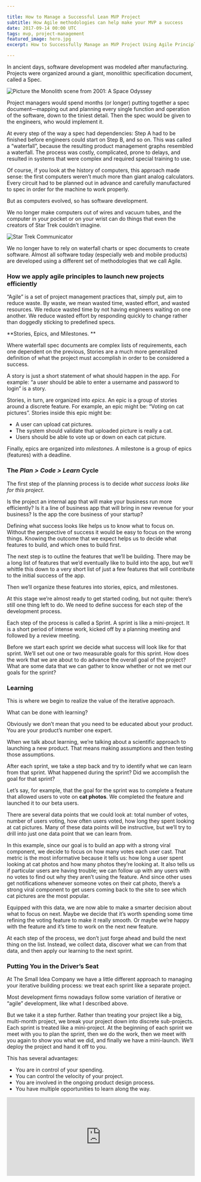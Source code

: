 ```yaml
---

title: How to Manage a Successful Lean MVP Project 
subtitle: How Agile methodologies can help make your MVP a success
date: 2017-09-14 00:00 UTC
tags: mvp, project-management
featured_image: hero.jpg
excerpt: How to Successfully Manage an MVP Project Using Agile Principles

---
```


In ancient days, software development was modeled after manufacturing. Projects were organized around a giant, monolithic specification document, called a Spec. 

![Picture the Monolith scene from 2001: A Space Odyssey](monolith.gif)

Project managers would spend months (or longer) putting together a spec document—mapping out and planning every single function and operation of the software, down to the tiniest detail. Then the spec would be given to the engineers, who would implement it. 

At every step of the way a spec had dependencies: Step A had to be finished before engineers could start on Step B, and so on. This was called a “waterfall”, because the resulting product management graphs resembled a waterfall. The process was costly, complicated, prone to delays, and resulted in systems that were complex and required special training to use. 

Of course, if you look at the history of computers, this approach made sense: the first computers weren’t much more than giant analog calculators. Every circuit had to be planned out in advance and carefully manufactured to spec in order for the machine to work properly. 

But as computers evolved, so has software development. 

We no longer make computers out of wires and vacuum tubes, and the computer in your pocket or on your wrist can do things that even the creators of Star Trek couldn’t imagine. 

![Star Trek Communicator](star-trek-communicator.jpg)

We no longer have to rely on waterfall charts or spec documents to create software. Almost all software today (especially web and mobile products) are developed using a different set of methodologies that we call Agile. 

### How we apply agile principles to launch new projects efficiently 

“Agile” is a set of project management practices that, simply put, aim to reduce waste. By waste, we mean wasted time, wasted effort, and wasted resources. We reduce wasted time by not having engineers waiting on one another. We reduce wasted effort by responding quickly to change rather than doggedly sticking to predefined specs. 

**Stories, Epics, and Milestones. **

Where waterfall spec documents are complex lists of requirements, each one dependent on the previous, Stories are a much more generalized definition of what the project must accomplish in order to be considered a success. 

A story is just a short statement of what should happen in the app. For example: “a user should be able to enter a username and password to login” is a story. 

Stories, in turn, are organized into _epics_. An epic is a group of stories around a discrete feature. For example, an epic might be: “Voting on cat pictures”. Stories inside this epic might be: 

- A user can upload cat pictures.
- The system should validate that uploaded picture is really a cat. 
- Users should be able to vote up or down on each cat picture. 

Finally, epics are organized into _milestones_. A milestone is a group of epics (features) with a deadline. 

### The _Plan \> Code \> Learn_ Cycle

The first step of the planning process is to decide _what success looks like for this project_. 

Is the project an internal app that will make your business run more efficiently? Is it a line of business app that will bring in new revenue for your business? Is the app the core business of your startup? 

Defining what success looks like helps us to know what to focus on. Without the perspective of success it would be easy to focus on the wrong things. Knowing the outcome that we expect helps us to decide what features to build, and which ones to build first. 

The next step is to outline the features that we’ll be building. There may be a long list of features that we’d eventually like to build into the app, but we’ll whittle this down to a very short list of just a few features that will contribute to the initial success of the app. 

Then we’ll organize these features into stories, epics, and milestones. 

At this stage we’re almost ready to get started coding, but not quite: there’s still one thing left to do. We need to define success for each step of the development process. 

Each step of the process is called a Sprint. A sprint is like a mini-project. It is a short period of intense work, kicked off by a planning meeting and followed by a review meeting. 

Before we start each sprint we decide what success will look like for that sprint. We’ll set out one or two measurable goals for this sprint. How does the work that we are about to do advance the overall goal of the project? What are some  data that we can gather to know whether or not we met our goals for the sprint? 

### Learning

This is where we begin to realize the value of the iterative approach. 

What can be done with learning? 

Obviously we don’t mean that you need to be educated about your product. You are your product’s number one expert. 

When we talk about learning, we’re talking about a scientific approach to launching a new product. That means making assumptions and then testing those assumptions. 

After each sprint, we take a step back and try to identify what we can learn from that sprint. 
What happened during the sprint? Did we accomplish the goal for that sprint? 

Let’s say, for example, that the goal for the sprint was to complete a feature that allowed users to vote on **cat photos**. We completed the feature and launched it to our beta users. 

There are several data points that we could look at: total number of votes, number of users voting, how often users voted, how long they spent looking at cat pictures. Many of these data points will be instructive, but we’ll try to drill into just one data point that we can learn from. 

In this example, since our goal is to build an app with a strong viral component, we decide to focus on how many votes each user cast. That metric is the most informative because it tells us: how long a user spent looking at cat photos and how many photos they’re looking at. It also tells us if particular users are having trouble; we can follow up with any users with no votes to find out why they aren’t using the feature. And since other uses get notifications whenever someone votes on their cat photo, there’s a strong viral component to get users coming back to the site to see which cat pictures are the most popular. 

Equipped with this data, we are now able to make a smarter decision about what to focus on next. Maybe we decide that it’s worth spending some time refining the voting feature to make it really smooth. Or maybe we’re happy with the feature and it’s time to work on the next new feature. 

At each step of the process, we don’t just forge ahead and build the next thing on the list. Instead, we collect data, discover what we can from that data, and then apply our learning to the next sprint. 

### Putting You in the Driver’s Seat

At The Small Idea Company we have a little different approach to managing your iterative building process: we treat each sprint like a separate project. 

Most development firms nowadays follow some variation of iterative or “agile” development, like what I described above. 

But we take it a step further. Rather than treating your project like a big, multi-month project, we break your project down into discrete sub-projects. Each sprint is treated like a mini-project. At the beginning of each sprint we meet with you to plan the sprint, then we do the work, then we meet with you again to show you what we did, and finally we have a mini-launch. We’ll deploy the project and hand it off to you. 

This has several advantages: 

* You are in control of your spending. 
* You can control the velocity of your project. 
* You are involved in the ongoing product design process.
* You have multiple opportunities to learn along the way.

<div style="width: 100%; position: relative;">
  <iframe scrolling="no" width="100%" height="211" frameborder="0" border="no" src="https://contentupgrade.me/PrJGqd8y.html?ref="></iframe>
</div>

